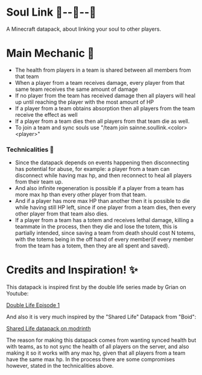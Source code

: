 # Soul Link 💙--🔗--🧡
A Minecraft datapack, about linking your soul to other players.
# Main Mechanic 💞
- The health from players in a team is shared between all members from that team
- When a player from a team receives damage, every player from that same team receives the same amount of damage
- If no player from the team has received damage then all players will heal up until reaching the player with the most amount of HP
- If a player from a team obtains absorption then all players from the team receive the effect as well
- If a player from a team dies then all players from that team die as well.
- To join a team and sync souls use "/team join sainne.soullink.\<color\> \<player\>"
### Technicalities 🔧
- Since the datapack depends on events happening then disconnecting has potential for abuse, for example: a player from a team can disconnect while having max hp, and then reconnect to heal all players from their team up.
- And also infinite regeneration is possible if a player from a team has more max hp than every other player from that team.
- And if a player has more max HP than another then it is possible to die while having still HP left, since if one player from a team dies, then every other player from that team also dies.
- If a player from a team has a totem and receives lethal damage, killing a teammate in the process, then they die and lose the totem, this is partially intended, since saving a team from death should cost N totems, with the totems being in the off hand of every member(if every member from the team has a totem, then they are all spent and saved).
# Credits and Inspiration! ✨
This datapack is inspired first by the double life series made by Grian on Youtube:

[Double Life Episode 1](https://www.youtube.com/watch?v=UwFbtE4YS7g)

And also it is very much inspired by the "Shared Life" Datapack from "Boid":

[Shared Life datapack on modrinth](https://modrinth.com/datapack/shared-life/version/5LFVxkQW)

The reason for making this datapack comes from wanting synced health but with teams, as to not sync the health of all players on the server, and also making it so it works with any max hp, given that all players from a team have the same max hp. In the process there are some compromises however, stated in the technicalities above.